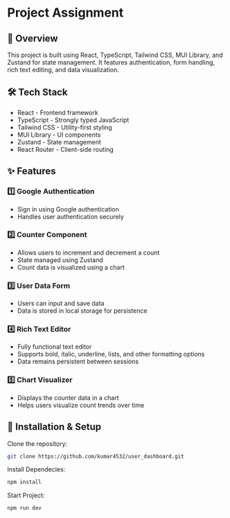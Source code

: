 # Project Assignment

## 🚀 Overview

This project is built using React, TypeScript, Tailwind CSS, MUI Library, and Zustand for state management. It features authentication, form handling, rich text editing, and data visualization.

## 🛠️ Tech Stack

* React - Frontend framework
* TypeScript - Strongly typed JavaScript
* Tailwind CSS - Utility-first styling
* MUI Library - UI components
* Zustand - State management
* React Router - Client-side routing

## ✨ Features

### 1️⃣ Google Authentication
* Sign in using Google authentication
* Handles user authentication securely

### 2️⃣ Counter Component
* Allows users to increment and decrement a count
* State managed using Zustand
* Count data is visualized using a chart

### 3️⃣ User Data Form
* Users can input and save data
* Data is stored in local storage for persistence

### 4️⃣ Rich Text Editor
* Fully functional text editor
* Supports bold, italic, underline, lists, and other formatting options
* Data remains persistent between sessions

### 5️⃣ Chart Visualizer
* Displays the counter data in a chart
* Helps users visualize count trends over time

## 🔧 Installation & Setup

Clone the repository:
```bash
git clone https://github.com/kumar4532/user_dashboard.git
```

Install Dependecies:
```bash
npm install
```

Start Project:
```bash
npm run dev
```
